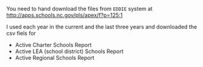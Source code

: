 You need to hand download the files from `EDDIE` system at http://apps.schools.nc.gov/pls/apex/f?p=125:1

I used each year in the current and the last three years and downloaded the csv fiels for
  - Active Charter Schools Report
  - Active LEA (school district) Schools Report
  - Active Regional Schools Report
